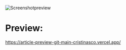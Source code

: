 ![Screenshotpreview](https://user-images.githubusercontent.com/77617593/115732101-f7e7ad00-a387-11eb-8e28-f88f48515051.png)
# Preview:
https://article-preview-git-main-cristinasco.vercel.app/
